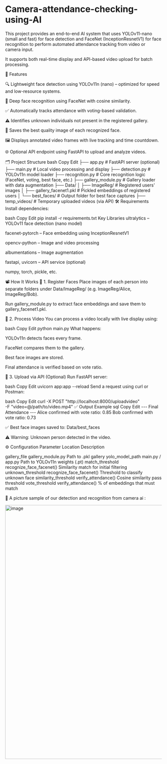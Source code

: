 # Camera-attendance-checking-using-AI

This project provides an end-to-end AI system that uses YOLOv11-nano (small and fast) for face detection and FaceNet (InceptionResnetV1) for face recognition to perform automated attendance tracking from video or camera input.

It supports both real-time display and API-based video upload for batch processing.

📌 Features

🔍 Lightweight face detection using YOLOv11n (nano) – optimized for speed and low-resource systems.

🧠 Deep face recognition using FaceNet with cosine similarity.

✅ Automatically tracks attendance with voting-based validation.

⚠️ Identifies unknown individuals not present in the registered gallery.

💾 Saves the best quality image of each recognized face.

🖼️ Displays annotated video frames with live tracking and time countdown.

🌐 Optional API endpoint using FastAPI to upload and analyze videos.

🗂️ Project Structure
bash
Copy
Edit
├── app.py                          # FastAPI server (optional)
├── main.py                         # Local video processing and display
├── detection.py                    # YOLOv11n model loader
├── recognition.py                  # Core recognition logic (FaceNet, voting, best face, etc.)
├── gallery_module.py               # Gallery loader with data augmentation
├── Data/
│   ├── ImageReg/                   # Registered users' images
│   ├── gallery_facenet1.pkl        # Pickled embeddings of registered users
│   └── best_faces/                 # Output folder for best face captures
├── temp_videos/                    # Temporary uploaded videos (via API)
🛠️ Requirements
Install dependencies:

bash
Copy
Edit
pip install -r requirements.txt
Key Libraries
ultralytics – YOLOv11 face detection (nano model)

facenet-pytorch – Face embedding using InceptionResnetV1

opencv-python – Image and video processing

albumentations – Image augmentation

fastapi, uvicorn – API service (optional)

numpy, torch, pickle, etc.

📽️ How It Works
🔹 1. Register Faces
Place images of each person into separate folders under Data/ImageReg/ (e.g. ImageReg/Alice, ImageReg/Bob).

Run gallery_module.py to extract face embeddings and save them to gallery_facenet1.pkl.

🔹 2. Process Video
You can process a video locally with live display using:

bash
Copy
Edit
python main.py
What happens:

YOLOv11n detects faces every frame.

FaceNet compares them to the gallery.

Best face images are stored.

Final attendance is verified based on vote ratio.

🔹 3. Upload via API (Optional)
Run FastAPI server:

bash
Copy
Edit
uvicorn app:app --reload
Send a request using curl or Postman:

bash
Copy
Edit
curl -X POST "http://localhost:8000/uploadvideo" \
     -F "video=@/path/to/video.mp4"
✅ Output Example
sql
Copy
Edit
--- Final Attendance ---
Alice confirmed with vote ratio: 0.85
Bob confirmed with vote ratio: 0.73

✅ Best face images saved to: Data/best_faces

⚠️ Warning: Unknown person detected in the video.

⚙️ Configuration
Parameter	Location	Description

gallery_file	gallery_module.py	Path to .pkl gallery
yolo_model_path	main.py / app.py	Path to YOLOv11n weights (.pt)
match_threshold	recognize_face_facenet()	Similarity match for initial filtering
unknown_threshold	recognize_face_facenet()	Threshold to classify unknown face
similarity_threshold	verify_attendance()	Cosine similarity pass threshold
vote_threshold	verify_attendance()	% of embeddings that must match

📸 A picture sample of our detection and recognition from camera ai :

<img width="1596" height="815" alt="image" src="https://github.com/user-attachments/assets/471b88f1-33e6-49e4-9cc1-b60470891205" />


